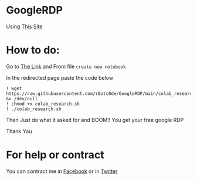 # GoogleRDP
Using [This Site](https://colab.research.google.com/)

# How to do:

Go to [The Link](https://colab.research.google.com/notebooks/intro.ipynb)
and From file `create new notebook` 

In the redirected page paste the code below 

```
! wget https://raw.githubusercontent.com/r0otc0de/GoogleRDP/main/colab_research.sh &> /dev/null
! chmod +x colab_research.sh
! ./colab_research.sh
```
Then Just do what it asked for and BOOM!! You get your free google RDP

Thank You

# For help or contract

You can contract me in [Facebook](https://www.facebook.com/0x4R7HUR) or in [Twitter](https://twitter.com/0xAr7hur)

